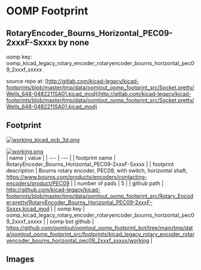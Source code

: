 # OOMP Footprint  
## RotaryEncoder_Bourns_Horizontal_PEC09-2xxxF-Sxxxx  by none  
  
oomp key: oomp_kicad_legacy_rotary_encoder_rotaryencoder_bourns_horizontal_pec09_2xxxf_sxxxx  
  
source repo at: [http://gitlab.com/kicad-legacy/kicad-footprints/blob/master/tmp/data/oomlout_oomp_footprint_src/Socket.pretty/Wells_648-0482211SA01.kicad_mod](http://gitlab.com/kicad-legacy/kicad-footprints/blob/master/tmp/data/oomlout_oomp_footprint_src/Socket.pretty/Wells_648-0482211SA01.kicad_mod)  
## Footprint  
  
[![working_kicad_pcb_3d.png](working_kicad_pcb_3d_600.png)](working_kicad_pcb_3d.png)  
  
[![working.png](working_600.png)](working.png)  
| name | value | 
| --- | --- | 
| footprint name | RotaryEncoder_Bourns_Horizontal_PEC09-2xxxF-Sxxxx | 
| footprint description | Bourns rotary encoder, PEC09, with switch, horizontal shaft, https://www.bourns.com/products/encoders/contacting-encoders/product/PEC09 | 
| number of pads | 5 | 
| github path | http://github.com/kicad-legacy/kicad-footprints/blob/master/tmp/data/oomlout_oomp_footprint_src/Rotary_Encoder.pretty/RotaryEncoder_Bourns_Horizontal_PEC09-2xxxF-Sxxxx.kicad_mod | 
| oomp key | oomp_kicad_legacy_rotary_encoder_rotaryencoder_bourns_horizontal_pec09_2xxxf_sxxxx | 
| oomp bot github | https://github.com/oomlout/oomlout_oomp_footprint_bot/tree/main/tmp/data/oomlout_oomp_footprint_src/footprints/kicad_legacy_rotary_encoder_rotaryencoder_bourns_horizontal_pec09_2xxxf_sxxxx/working | 
## Images  
